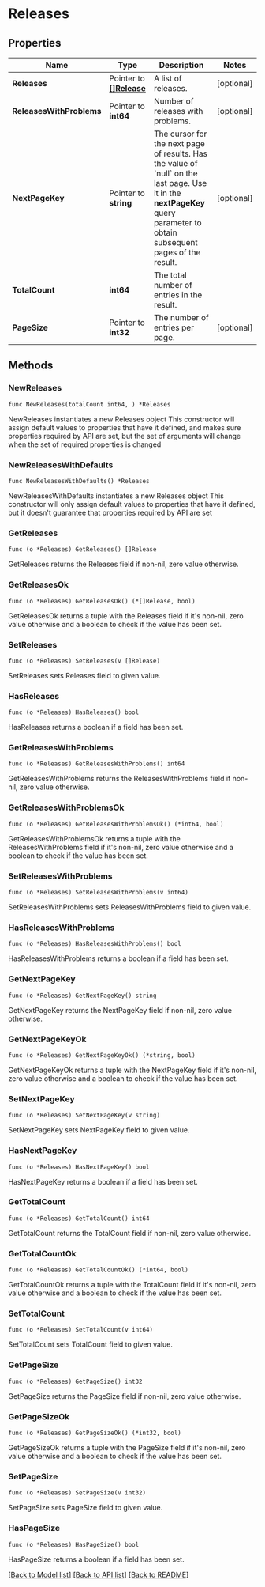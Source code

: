 # Releases

## Properties

Name | Type | Description | Notes
------------ | ------------- | ------------- | -------------
**Releases** | Pointer to [**[]Release**](Release.md) | A list of releases. | [optional] 
**ReleasesWithProblems** | Pointer to **int64** | Number of releases with problems. | [optional] 
**NextPageKey** | Pointer to **string** | The cursor for the next page of results. Has the value of &#x60;null&#x60; on the last page.   Use it in the **nextPageKey** query parameter to obtain subsequent pages of the result. | [optional] 
**TotalCount** | **int64** | The total number of entries in the result. | 
**PageSize** | Pointer to **int32** | The number of entries per page. | [optional] 

## Methods

### NewReleases

`func NewReleases(totalCount int64, ) *Releases`

NewReleases instantiates a new Releases object
This constructor will assign default values to properties that have it defined,
and makes sure properties required by API are set, but the set of arguments
will change when the set of required properties is changed

### NewReleasesWithDefaults

`func NewReleasesWithDefaults() *Releases`

NewReleasesWithDefaults instantiates a new Releases object
This constructor will only assign default values to properties that have it defined,
but it doesn't guarantee that properties required by API are set

### GetReleases

`func (o *Releases) GetReleases() []Release`

GetReleases returns the Releases field if non-nil, zero value otherwise.

### GetReleasesOk

`func (o *Releases) GetReleasesOk() (*[]Release, bool)`

GetReleasesOk returns a tuple with the Releases field if it's non-nil, zero value otherwise
and a boolean to check if the value has been set.

### SetReleases

`func (o *Releases) SetReleases(v []Release)`

SetReleases sets Releases field to given value.

### HasReleases

`func (o *Releases) HasReleases() bool`

HasReleases returns a boolean if a field has been set.

### GetReleasesWithProblems

`func (o *Releases) GetReleasesWithProblems() int64`

GetReleasesWithProblems returns the ReleasesWithProblems field if non-nil, zero value otherwise.

### GetReleasesWithProblemsOk

`func (o *Releases) GetReleasesWithProblemsOk() (*int64, bool)`

GetReleasesWithProblemsOk returns a tuple with the ReleasesWithProblems field if it's non-nil, zero value otherwise
and a boolean to check if the value has been set.

### SetReleasesWithProblems

`func (o *Releases) SetReleasesWithProblems(v int64)`

SetReleasesWithProblems sets ReleasesWithProblems field to given value.

### HasReleasesWithProblems

`func (o *Releases) HasReleasesWithProblems() bool`

HasReleasesWithProblems returns a boolean if a field has been set.

### GetNextPageKey

`func (o *Releases) GetNextPageKey() string`

GetNextPageKey returns the NextPageKey field if non-nil, zero value otherwise.

### GetNextPageKeyOk

`func (o *Releases) GetNextPageKeyOk() (*string, bool)`

GetNextPageKeyOk returns a tuple with the NextPageKey field if it's non-nil, zero value otherwise
and a boolean to check if the value has been set.

### SetNextPageKey

`func (o *Releases) SetNextPageKey(v string)`

SetNextPageKey sets NextPageKey field to given value.

### HasNextPageKey

`func (o *Releases) HasNextPageKey() bool`

HasNextPageKey returns a boolean if a field has been set.

### GetTotalCount

`func (o *Releases) GetTotalCount() int64`

GetTotalCount returns the TotalCount field if non-nil, zero value otherwise.

### GetTotalCountOk

`func (o *Releases) GetTotalCountOk() (*int64, bool)`

GetTotalCountOk returns a tuple with the TotalCount field if it's non-nil, zero value otherwise
and a boolean to check if the value has been set.

### SetTotalCount

`func (o *Releases) SetTotalCount(v int64)`

SetTotalCount sets TotalCount field to given value.


### GetPageSize

`func (o *Releases) GetPageSize() int32`

GetPageSize returns the PageSize field if non-nil, zero value otherwise.

### GetPageSizeOk

`func (o *Releases) GetPageSizeOk() (*int32, bool)`

GetPageSizeOk returns a tuple with the PageSize field if it's non-nil, zero value otherwise
and a boolean to check if the value has been set.

### SetPageSize

`func (o *Releases) SetPageSize(v int32)`

SetPageSize sets PageSize field to given value.

### HasPageSize

`func (o *Releases) HasPageSize() bool`

HasPageSize returns a boolean if a field has been set.


[[Back to Model list]](../README.md#documentation-for-models) [[Back to API list]](../README.md#documentation-for-api-endpoints) [[Back to README]](../README.md)


